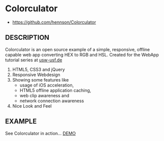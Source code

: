 # Colorculator 

* https://github.com/hennson/Colorculator

## DESCRIPTION
Colorculator is an open source example of a simple, responsive, offline capable web app converting HEX to RGB and HSL. 
Created for the WebApp tutorial series at [usw-usf.de](http://usw-usf.de/featured/eine-responsive-web-app-kein-drama-in-mehreren-akten/)

1. HTML5, CSS3 and jQuery 
2. Responsive Webdesign
3. Showing some features like 
    - usage of iOS acceleration, 
    - HTML5 offline application caching,
    - web clip awareness and
    - network connection awareness
4. Nice Look and Feel

## EXAMPLE
See Colorculator in action... [DEMO](http://usw-usf.de/examples/colorculator/colorculator.html)
